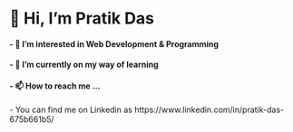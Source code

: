 <h1> 👋 Hi, I’m Pratik Das </h1>
<h4>- 👀 I’m interested in Web Development & Programming </h4>
<h4>- 🌱 I’m currently on my way of learning </h4>
<h4>- 📫 How to reach me ... </h4> 
- You can find me on Linkedin as https://www.linkedin.com/in/pratik-das-675b661b5/

<!---
pratik2050/pratik2050 is a ✨ special ✨ repository because its `README.md` (this file) appears on your GitHub profile.
You can click the Preview link to take a look at your changes.
--->
